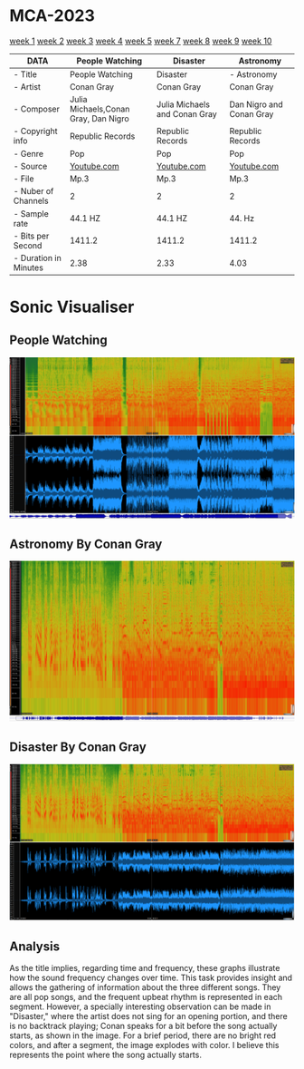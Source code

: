 
# MCA-2023

[week 1](week1.md)
[week 2](week2.md)
[week 3](week3.md)
[week 4](week4.md)
[week 5](week5.md)
[week 7](week7.md)
[week 8](week8.md)
[week 9](week9.md)
[week 10](week10.md)

| DATA          | People Watching       | Disaster       |  Astronomy     |
| ----------------- | ----------------- | ----------------- | ----------------- | 
| - Title           |  People Watching        | Disaster          | - Astronomy          |
| - Artist         |  Conan Gray          |  Conan Gray         |  Conan Gray          |
| - Composer        |  Julia Michaels,Conan Gray, Dan Nigro       |  Julia Michaels and Conan Gray         |  Dan Nigro and Conan Gray          |
| - Copyright info  |  Republic Records         |  Republic Records          |  Republic Records         |
| - Genre           |  Pop          |  Pop          | Pop          |
| - Source          |  [Youtube.com](https://www.youtube.com/watch?v=goqqohUitmw)          | [Youtube.com](https://www.youtube.com/watch?v=9cMPFEEuh0g)          | [Youtube.com](https://www.youtube.com/watch?v=PNKxAWiu4Fc)          | 
| - File            | Mp.3          | Mp.3        | Mp.3        |
| - Nuber of Channels| 2          |  2         | 2          |
| - Sample rate     | 44.1 HZ          | 44.1 HZ         | 44. Hz        |
| - Bits per Second    | 1411.2          | 1411.2          | 1411.2         |
| - Duration in Minutes        | 2.38         | 2.33         | 4.03          |

# Sonic Visualiser
## People Watching
![Alt Text](IMAGES/image-2.png)
## Astronomy By Conan Gray
![Alt Text](IMAGES/astronomy.png)
## Disaster By Conan Gray
![Alt Text](IMAGES/disaster.png)

## Analysis
As the title implies, regarding time and frequency, these graphs illustrate how the sound frequency changes over time. This task provides insight and allows the gathering of information about the three different songs. They are all pop songs, and the frequent upbeat rhythm is represented in each segment. However, a specially interesting observation can be made in "Disaster," where the artist does not sing for an opening portion, and there is no backtrack playing; Conan speaks for a bit before the song actually starts, as shown in the image. For a brief period, there are no bright red colors, and after a segment, the image explodes with color. I believe this represents the point where the song actually starts.
